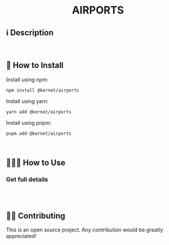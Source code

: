 <h1 align="center">AIRPORTS</h1>

## ℹ️️ Description


<br>

## 🔧 How to Install

Install using npm:

```
npm install @kernet/airports
```

Install using yarn:

```
yarn add @kernet/airports
```
Install using pnpm:

```
pnpm add @kernet/airports
```

<br>

## 👨🏻‍🏫 How to Use

### Get full details
```ts
```

<br>

## 💁🏻 Contributing

This is an open source project. Any contribution would be greatly appreciated!
